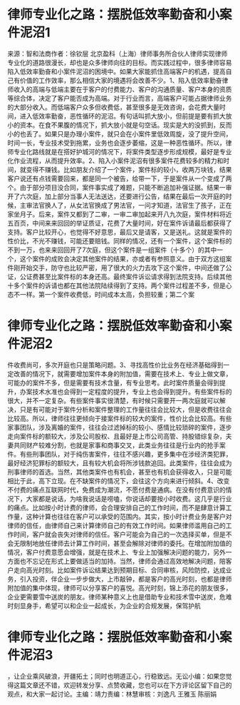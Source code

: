 # 律师专业化之路：摆脱低效率勤奋和小案件泥沼1

来源：智和法商作者：徐钦层 北京盈科（上海）律师事务所合伙人律师实现律师专业化的道路很漫长，却也是众多律师向往的目标。而实践过程中，很多律师容易陷入低效率勤奋和小案件泥沼的困境中。如果大家能抓住高端客户的机遇，提高自己有价值的工作效率，那么相信大家的境遇将会改善不少。1、陷入低效率勤奋律师收入的高端与低端主要在于客户的付费能力、客户的沟通质量、客户本身的资质等综合体，决定了客户能否成为高端。对于行业而言，高端客户可能占据律师业务的大部分收入。而低端客户众多但收费低，甚至很多是无效咨询，会花费大量时间，进入低效率勤奋，恶性循环的泥沼。有句话叫抓大放小，但前提是要有抓大放小的资本。在食不果腹的情况下，抓大放小就是句空话。现实是大的没抓到，反而小的也丢了。如果只是办理小案件，就只会在小案件里低效周旋，没了提升空间，时间一长，专业技术受到拖累，业务也会逐步萎缩，这是一种恶性循环。所以，律师专业化路线就是在搭好护城河的情况下，将案件类型逐步形成规模，最好是专业化作业流程，从而提升效率。2、陷入小案件泥沼有很多案件花费较多的精力和时间，就变得不赚钱。比如朋友介绍了一个案件，案件标的较小，收两万块钱，结果客户说还有点钱需要回来，都是同一个被告，给带一下，于是案件从一个变成了两个。由于部分项目没合同，案件事实成了难题，只能不断追加补强证据。结果一审开了六次庭，加上部分当事人无法送达，还要进行公告，结果在最后一次开庭的时候，主审法官换人了，从女法官换成了男法官，一问才知道，法官生了孩子，正在家坐月子。后来，案件又都到了二审，一审二审加起来开八九次庭，案件材料将近五百页，中间来来回回的举证质证，花费了大量时间，好在案件诉请最后都获得了支持。客户比较开心，也觉得不好意思，最后又是请客，又是送礼。这就是案件的性价比，不光不赚钱，可能还要赔钱。同样的情况，还有一个案件，这个案件标的不到一万，也来来回回开了7次庭，但这个案件是一组案件（十多个）的其中一个，这个案件的成败会决定其他案件的结果，亦或者有参照意义。由于双方这组案件刚开始交手，防守也比较严密，用了很大的火力去攻下这个案件，中间还做了公证，公证费甚至比案件标的本身还高。最终案件诉讼请求得到法院支持。后续其他十多个案件的诉请也都在其他法院陆续得到了支持。两个案件过程差不多，但是心态不一样。第一个案件收费低，时间成本太高，负担较重；第二个案

# 律师专业化之路：摆脱低效率勤奋和小案件泥沼2

件收费尚可，多次开庭也只是策略问题。3、寻找高性价比业务在经济基础得到一定改善的情况下，就需要增加案件本身的附加值，需要在技术上、专业上做文章，可能办的案件不多，但是需要有技术含量，有专业思考。此时案件质量会得到提升，办案技术水准也会得到一定程度的提升，专业上也会得到提升。有些案件标的很大，并不一定复杂。有些案件事实很清楚，有时候只需要开一两次庭就可以解决，只是有可能对于案件分析和案件整理的工作量往往会比较大，但是收费往往会比较高。所以，律师往往更倾向于接案件标的较大的案件，性价比会比较高。有些家事团队，涉及离婚的案件，往往会过滤掉标的较小、感情比较琐碎的案件，逐步走向案件标的额较大，涉及公司股权、且最好是上市公司高管、持股错综复杂，夫妻共同财产较难分割，也就是家事和商事交叉，此类业务往往是行业内的抢手案件。有些刑事团队，对于纯伤害案件，往往不感兴趣，更多集中在涉经济类犯罪，最好经济犯罪标的额较大，且有较大机会将所涉钱款追回。此类案件，往往会成为刑事律师的首选。当然，其他类案件也有机会，甚至也有机会获得收入，只是可能相比于此，高下立现。在不缺案件的情况下，会往这个方向来进行倾斜。4、改变不付费的痛点互联网时代，免费成为潮流，不愿付费是通病。在没有付费意识的情况下，大家都是说话，为啥我说话是唠嗑，你说话却要按小时收费。这几乎是行业的痛点。比如按小时计费的律师，会合理安排自己的工作时间，而不是肆意计算工作量，这种计算也往往在客户可以承受的范围内。其实，按小时计费业务是客户对律师的信任，由律师自己来计算律师自己的有效工作时间。如果律师滥用自己的工作时间，客户就会丧失对律师的信任。客户可能会为自己的一次选择买单，但是不会无限制地放任律师去计算工作时间，甚至会解除对律师的委托。在增加附加值的情况，客户付费意愿会增强，就是在技术上、专业上加强解决问题的能力，另外一方面也不忘记在形式上要做适当的加持。当然，律师会通过高效地解决问题，陪客户走向高光时刻。比如案件诉讼结果达到预期目标、合同审核，风险防控，达成业务，引入投资，伴企业一步步做大，上市敲钟，都是客户的高光时刻，也都是律师附加值的集中体现，律师可以分享客户的喜悦。高光时刻，锦上添花的朋友很多，企业更需要雪中送炭的朋友。律师某种意义上也是借助专业和技术雪中送炭，危难时刻显身手，希望可以和企业一起成长，为企业的合规发展，保驾护航

# 律师专业化之路：摆脱低效率勤奋和小案件泥沼3

，让企业乘风破浪，开疆拓土；同时也明道正心，行稳致远。无讼小编：如果您觉得这篇文章还不错，欢迎转发分享、点赞收藏，您也可以在下方评论区留下自己的观点，和大家一起讨论。主编：靖力责编：林慧审核：刘逸凡 王雅玉 陈丽娟 

